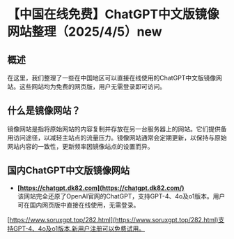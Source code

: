# 【中国在线免费】ChatGPT中文版镜像网站整理（2025/4/5）new

## 概述
在这里，我们整理了一些在中国地区可以直接在线使用的ChatGPT中文版镜像网站。这些网站均为免费的网页版，用户无需登录即可访问。

## 什么是镜像网站？
镜像网站是指将原始网站的内容复制并存放在另一台服务器上的网站。它们提供备用访问途径，以减轻主站点的流量压力。镜像网站通常会定期更新，以保持与原始网站内容的一致性，更新频率因镜像站点的设置而异。

## 国内ChatGPT中文版镜像网站
- **[https://chatgpt.dk82.com](https://chatgpt.dk82.com/)**  
  该网站完全还原了OpenAI官网的ChatGPT，支持GPT-4、4o及o1版本。用户可在国内网页版中直接在线使用，无需登录。
  
[https://www.soruxgpt.top/282.html](https://www.soruxgpt.top/282.html)支持GPT-4、4o及o1版本.新用户注册可以免费试用。
  
